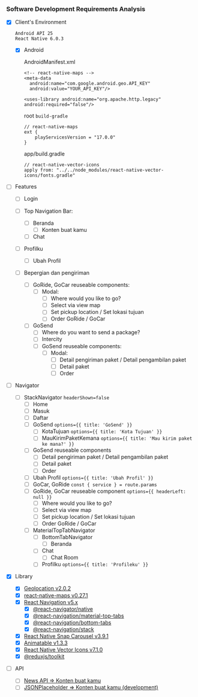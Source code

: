### Software Development Requirements Analysis

- [x] Client's Environment

  ```
  Android API 25
  React Native 6.0.3
  ```

  - [x] Android

    AndroidManifest.xml

    ```
    <!-- react-native-maps -->
    <meta-data
      android:name="com.google.android.geo.API_KEY"
      android:value="YOUR_API_KEY"/>

    <uses-library android:name="org.apache.http.legacy" android:required="false"/>
    ```

    root `build-gradle`

    ```
    // react-native-maps
    ext {
        playServicesVersion = "17.0.0"
    }
    ```

    app/build.gradle

    ```
    // react-native-vector-icons
    apply from: "../../node_modules/react-native-vector-icons/fonts.gradle"
    ```

- [ ] Features

  - [ ] Login

  - [ ] Top Navigation Bar:
    - [ ] Beranda
      - [ ] Konten buat kamu
    - [ ] Chat
  - [ ] Profilku
    - [ ] Ubah Profil
  - [ ] Bepergian dan pengiriman
    - [ ] GoRide, GoCar reuseable components:
      - [ ] Modal:
        - [ ] Where would you like to go?
        - [ ] Select via view map
        - [ ] Set pickup location / Set lokasi tujuan
        - [ ] Order GoRide / GoCar
    - [ ] GoSend
      - [ ] Where do you want to send a package?
      - [ ] Intercity
      - [ ] GoSend reuseable components:
        - [ ] Modal:
          - [ ] Detail pengiriman paket / Detail pengambilan paket
          - [ ] Detail paket
          - [ ] Order

- [ ] Navigator

  - [ ] StackNavigator `headerShown=false`
    - [ ] Home
    - [ ] Masuk
    - [ ] Daftar
    - [ ] GoSend `options={{ title: 'GoSend' }}`
      - [ ] KotaTujuan `options={{ title: 'Kota Tujuan' }}`
      - [ ] MauKirimPaketKemana `options={{ title: 'Mau kirim paket ke mana?' }}`
    - [ ] GoSend reuseable components
      - [ ] Detail pengiriman paket / Detail pengambilan paket
      - [ ] Detail paket
      - [ ] Order
    - [ ] Ubah Profil `options={{ title: 'Ubah Profil' }}`
    - [ ] GoCar, GoRide `const { service } = route.params`
    - [ ] GoRide, GoCar reuseable component `options={{ headerLeft: null }}`
      - [ ] Where would you like to go?
      - [ ] Select via view map
      - [ ] Set pickup location / Set lokasi tujuan
      - [ ] Order GoRide / GoCar

    - [ ] MaterialTopTabNavigator
      - [ ] BottomTabNavigator
        - [ ] Beranda
      - [ ] Chat
        - [ ] Chat Room
      - [ ] Profilku `options={{ title: 'Profileku' }}`

- [x] Library

  - [x] [Geolocation v2.0.2](https://github.com/react-native-community/react-native-geolocation)
  - [x] [react-native-maps v0.27.1](https://github.com/react-native-community/react-native-maps)
  - [x] [React Navigation v5.x](https://reactnavigation.org/versions)
    - [x] [@react-navigator/native](https://reactnavigation.org/docs/getting-started/)
    - [x] [@react-navigation/material-top-tabs](https://reactnavigation.org/docs/material-top-tab-navigator/)
    - [x] [@react-navigation/bottom-tabs](https://reactnavigation.org/docs/bottom-tab-navigator/)
    - [x] [@react-navigation/stack](https://reactnavigation.org/docs/stack-navigator)
  - [x] [React Native Snap Carousel v3.9.1](https://github.com/archriss/react-native-snap-carousel)
  - [x] [Animatable v1.3.3](https://github.com/oblador/react-native-animatable)
  - [x] [React Native Vector Icons v7.1.0](https://github.com/oblador/react-native-vector-icons)
  - [x] [@reduxjs/toolkit](https://redux-toolkit.js.org/introduction/quick-start)

- [ ] API
  - [ ] [News API => Konten buat kamu](https://newsapi.org/)
  - [ ] [JSONPlaceholder => Konten buat kamu (development)](https://jsonplaceholder.typicode.com/)
